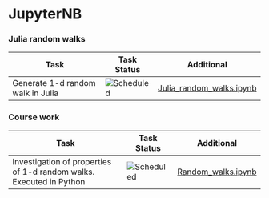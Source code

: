 # JupyterNB

### Julia random walks
| Task | Task Status| Additional |
| -------- | -------- | --------| 
| Generate 1-d random walk in Julia | ![Scheduled](https://github.com/AnzhelikaKravchuk/.NET-Training.-Spring-2019/blob/master/Pictures/icons-ok.png)|[Julia_random_walks.ipynb](https://github.com/PavelShvedkov/JupyterNB/blob/main/Julia_random_walks.ipynb)|



### Course work
| Task | Task Status| Additional |
| -------- | -------- | --------| 
| Investigation of properties of 1-d random walks. Executed in Python| ![Scheduled](https://github.com/AnzhelikaKravchuk/.NET-Training.-Spring-2019/blob/master/Pictures/icons-inprogress.png)|[Random_walks.ipynb](https://github.com/PavelShvedkov/JupyterNB/blob/main/Random_walks.ipynb)


